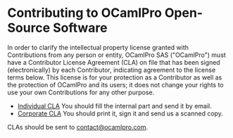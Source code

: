# Contributing to OCamlPro Open-Source Software

In order to clarify the intellectual property license granted with
Contributions from any person or entity, OCamlPro SAS ("OCamlPro")
must have a Contributor License Agreement (CLA) on file that has been
signed (electronically) by each Contributor, indicating agreement to
the license terms below. This license is for your protection as a
Contributor as well as the protection of OCamlPro and its users; it
does not change your rights to use your own Contributions for any
other purpose.

* [Individual CLA](http://www.ocamlpro.com/files/CLA-OCamlPro-individual.txt) 
  You should fill the internal part and send it by email.
* [Corporate CLA](http://www.ocamlpro.com/files/CLA-OCamlPro-corporate.txt)
  You should print it, sign it and send us a scanned copy.

CLAs should be sent to contact@ocamlpro.com.
